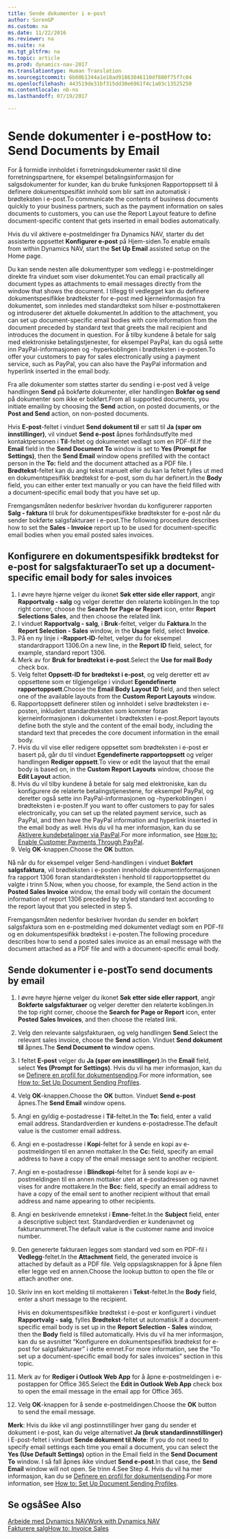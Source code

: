 ```yaml
---
title: Sende dokumenter i e-post
author: SorenGP
ms.custom: na
ms.date: 11/22/2016
ms.reviewer: na
ms.suite: na
ms.tgt_pltfrm: na
ms.topic: article
ms.prod: dynamics-nav-2017
ms.translationtype: Human Translation
ms.sourcegitcommit: 6b60b1344a1e18ad91863046110df880f75f7c04
ms.openlocfilehash: 443519de31bf315dd30e6961f4c1a03c13525250
ms.contentlocale: nb-no
ms.lasthandoff: 07/19/2017

---
```


# <a name="how-to-send-documents-by-email"></a><span data-ttu-id="70692-102">Sende dokumenter i e-post</span><span class="sxs-lookup"><span data-stu-id="70692-102">How to: Send Documents by Email</span></span>
<span data-ttu-id="70692-103">For å formidle innholdet i forretningsdokumenter raskt til dine forretningspartnere, for eksempel betalingsinformasjon for salgsdokumenter for kunder, kan du bruke funksjonen Rapportoppsett til å definere dokumentspesifikt innhold som blir satt inn automatisk i brødteksten i e-post.</span><span class="sxs-lookup"><span data-stu-id="70692-103">To communicate the contents of business documents quickly to your business partners, such as the payment information on sales documents to customers, you can use the Report Layout feature to define document-specific content that gets inserted in email bodies automatically.</span></span>

<span data-ttu-id="70692-104">Hvis du vil aktivere e-postmeldinger fra Dynamics NAV, starter du det assisterte oppsettet **Konfigurer e-post** på Hjem-siden.</span><span class="sxs-lookup"><span data-stu-id="70692-104">To enable emails from within Dynamics NAV, start the **Set Up Email** assisted setup on the Home page.</span></span>

<span data-ttu-id="70692-105">Du kan sende nesten alle dokumenttyper som vedlegg i e-postmeldinger direkte fra vinduet som viser dokumentet.</span><span class="sxs-lookup"><span data-stu-id="70692-105">You can email practically all document types as attachments to email messages directly from the window that shows the document.</span></span> <span data-ttu-id="70692-106">I tillegg til vedlegget kan du definere dokumentspesifikke brødtekster for e-post med kjerneinformasjon fra dokumentet, som innledes med standardtekst som hilser e-postmottakeren og introduserer det aktuelle dokumentet.</span><span class="sxs-lookup"><span data-stu-id="70692-106">In addition to the attachment, you can set up document-specific email bodies with core information from the document preceded by standard text that greets the mail recipient and introduces the document in question.</span></span> <span data-ttu-id="70692-107">For å tilby kundene å betale for salg med elektroniske betalingstjenester, for eksempel PayPal, kan du også sette inn PayPal-informasjonen og -hyperkoblingen i brødteksten i e-posten.</span><span class="sxs-lookup"><span data-stu-id="70692-107">To offer your customers to pay for sales electronically using a payment service, such as PayPal, you can also have the PayPal information and hyperlink inserted in the email body.</span></span>

<span data-ttu-id="70692-108">Fra alle dokumenter som støttes starter du sending i e-post ved å velge handlingen **Send** på bokførte dokumenter, eller handlingen **Bokfør og send** på dokumenter som ikke er bokført.</span><span class="sxs-lookup"><span data-stu-id="70692-108">From all supported documents, you initiate emailing by choosing the **Send** action, on posted documents, or the **Post and Send** action, on non-posted documents.</span></span>

<span data-ttu-id="70692-109">Hvis **E-post**-feltet i vinduet **Send dokument til** er satt til **Ja (spør om innstillinger)**, vil vinduet **Send e-post** åpnes forhåndsutfylte med kontaktpersonen i **Til**-feltet og dokumentet vedlagt som en PDF-fil.</span><span class="sxs-lookup"><span data-stu-id="70692-109">If the **Email** field in the **Send Document To** window is set to **Yes (Prompt for Settings)**, then the **Send Email** window opens prefilled with the contact person in the **To:** field and the document attached as a PDF file.</span></span> <span data-ttu-id="70692-110">I **Brødtekst**-feltet kan du angi tekst manuelt eller du kan la feltet fylles ut med en dokumentspesifikk brødtekst for e-post, som du har definert.</span><span class="sxs-lookup"><span data-stu-id="70692-110">In the **Body** field, you can either enter text manually or you can have the field filled with a document-specific email body that you have set up.</span></span>

<span data-ttu-id="70692-111">Fremgangsmåten nedenfor beskriver hvordan du konfigurerer rapporten **Salg - faktura** til bruk for dokumentspesifikke brødtekster for e-post når du sender bokførte salgsfakturaer i e-post.</span><span class="sxs-lookup"><span data-stu-id="70692-111">The following procedure describes how to set the **Sales - Invoice** report up to be used for document-specific email bodies when you email posted sales invoices.</span></span>

## <a name="to-set-up-a-document-specific-email-body-for-sales-invoices"></a><span data-ttu-id="70692-112">Konfigurere en dokumentspesifikk brødtekst for e-post for salgsfakturaer</span><span class="sxs-lookup"><span data-stu-id="70692-112">To set up a document-specific email body for sales invoices</span></span>
1. <span data-ttu-id="70692-113">I øvre høyre hjørne velger du ikonet **Søk etter side eller rapport**, angir **Rapportvalg - salg** og velger deretter den relaterte koblingen.</span><span class="sxs-lookup"><span data-stu-id="70692-113">In the top right corner, choose the **Search for Page or Report** icon, enter **Report Selections Sales**, and then choose the related link.</span></span>
2. <span data-ttu-id="70692-114">I vinduet **Rapportvalg - salg**, i **Bruk**-feltet, velger du **Faktura**.</span><span class="sxs-lookup"><span data-stu-id="70692-114">In the **Report Selection - Sales** window, in the **Usage** field, select **Invoice**.</span></span>
3. <span data-ttu-id="70692-115">På en ny linje i **-Rapport-ID**-feltet, velger du for eksempel standardrapport 1306.</span><span class="sxs-lookup"><span data-stu-id="70692-115">On a new line, in the **Report ID** field, select, for example, standard report 1306.</span></span>
4. <span data-ttu-id="70692-116">Merk av for **Bruk for brødtekst i e-post**.</span><span class="sxs-lookup"><span data-stu-id="70692-116">Select the **Use for mail Body** check box.</span></span>
5. <span data-ttu-id="70692-117">Velg feltet **Oppsett-ID for brødtekst i e-post**, og velg deretter ett av oppsettene som er tilgjengelige i vinduet **Egendefinerte rapportoppsett**.</span><span class="sxs-lookup"><span data-stu-id="70692-117">Choose the **Email Body Layout ID** field, and then select one of the available layouts from the **Custom Report Layouts** window.</span></span>
6. <span data-ttu-id="70692-118">Rapportoppsett definerer stilen og innholdet i selve brødteksten i e-posten, inkludert standardteksten som kommer foran kjerneinformasjonen i dokumentet i brødteksten i e-post.</span><span class="sxs-lookup"><span data-stu-id="70692-118">Report layouts define both the style and the content of the email body, including the standard text that precedes the core document information in the email body.</span></span>
7. <span data-ttu-id="70692-119">Hvis du vil vise eller redigere oppsettet som brødteksten i e-post er basert på, går du til vinduet **Egendefinerte rapportoppsett** og velger handlingen **Rediger oppsett**.</span><span class="sxs-lookup"><span data-stu-id="70692-119">To view or edit the layout that the email body is based on, in the **Custom Report Layouts** window, choose the **Edit Layout** action.</span></span>
8. <span data-ttu-id="70692-120">Hvis du vil tilby kundene å betale for salg med elektroniske, kan du konfigurere de relaterte betalingstjenestene, for eksempel PayPal, og deretter også sette inn PayPal-informasjonen og -hyperkoblingen i brødteksten i e-posten.</span><span class="sxs-lookup"><span data-stu-id="70692-120">If you want to offer customers to pay for sales electronically, you can set up the related payment service, such as PayPal, and then have the PayPal information and hyperlink inserted in the email body as well.</span></span> <span data-ttu-id="70692-121">Hvis du vil ha mer informasjon, kan du se [Aktivere kundebetalinger via PayPal](sales-how-enable-customer-payments-paypal.md).</span><span class="sxs-lookup"><span data-stu-id="70692-121">For more information, see [How to: Enable Customer Payments Through PayPal](sales-how-enable-customer-payments-paypal.md).</span></span>
9. <span data-ttu-id="70692-122">Velg **OK**-knappen.</span><span class="sxs-lookup"><span data-stu-id="70692-122">Choose the **OK** button.</span></span>

<span data-ttu-id="70692-123">Nå når du for eksempel velger Send-handlingen i vinduet **Bokført salgsfaktura**, vil brødteksten i e-posten inneholde dokumentinformasjonen fra rapport 1306 foran standardteksten i henhold til rapportoppsettet du valgte i trinn 5.</span><span class="sxs-lookup"><span data-stu-id="70692-123">Now, when you choose, for example, the Send action in the **Posted Sales Invoice** window, the email body will contain the document information of report 1306 preceded by styled standard text according to the report layout that you selected in step 5.</span></span>

<span data-ttu-id="70692-124">Fremgangsmåten nedenfor beskriver hvordan du sender en bokført salgsfaktura som en e-postmelding med dokumentet vedlagt som en PDF-fil og en dokumentspesifikk brødtekst i e-posten.</span><span class="sxs-lookup"><span data-stu-id="70692-124">The following procedure describes how to send a posted sales invoice as an email message with the document attached as a PDF file and with a document-specific email body.</span></span>
## <a name="to-send-documents-by-email"></a><span data-ttu-id="70692-125">Sende dokumenter i e-post</span><span class="sxs-lookup"><span data-stu-id="70692-125">To send documents by email</span></span>
1. <span data-ttu-id="70692-126">I øvre høyre hjørne velger du ikonet **Søk etter side eller rapport**, angir **Bokførte salgsfakturaer** og velger deretter den relaterte koblingen.</span><span class="sxs-lookup"><span data-stu-id="70692-126">In the top right corner, choose the **Search for Page or Report** icon, enter **Posted Sales Invoices**, and then choose the related link.</span></span>
2. <span data-ttu-id="70692-127">Velg den relevante salgsfakturaen, og velg handlingen **Send**.</span><span class="sxs-lookup"><span data-stu-id="70692-127">Select the relevant sales invoice, choose the **Send** action.</span></span> <span data-ttu-id="70692-128">Vinduet **Send dokument til** åpnes.</span><span class="sxs-lookup"><span data-stu-id="70692-128">The **Send Document to** window opens.</span></span>
3. <span data-ttu-id="70692-129">I feltet **E-post** velger du **Ja (spør om innstillinger)**.</span><span class="sxs-lookup"><span data-stu-id="70692-129">In the **Email** field, select **Yes (Prompt for Settings)**.</span></span> <span data-ttu-id="70692-130">Hvis du vil ha mer informasjon, kan du se [Definere en profil for dokumentsending](sales-how-setup-document-send-profiles.md).</span><span class="sxs-lookup"><span data-stu-id="70692-130">For more information, see [How to: Set Up Document Sending Profiles](sales-how-setup-document-send-profiles.md).</span></span>
4. <span data-ttu-id="70692-131">Velg **OK**-knappen.</span><span class="sxs-lookup"><span data-stu-id="70692-131">Choose the **OK** button.</span></span> <span data-ttu-id="70692-132">Vinduet **Send e-post** åpnes.</span><span class="sxs-lookup"><span data-stu-id="70692-132">The **Send Email** window opens.</span></span>
5. <span data-ttu-id="70692-133">Angi en gyldig e-postadresse i **Til**-feltet.</span><span class="sxs-lookup"><span data-stu-id="70692-133">In the **To:** field, enter a valid email address.</span></span> <span data-ttu-id="70692-134">Standardverdien er kundens e-postadresse.</span><span class="sxs-lookup"><span data-stu-id="70692-134">The default value is the customer email address.</span></span>
6. <span data-ttu-id="70692-135">Angi en e-postadresse i **Kopi**-feltet for å sende en kopi av e-postmeldingen til en annen mottaker.</span><span class="sxs-lookup"><span data-stu-id="70692-135">In the **Cc:** field, specify an email address to have a copy of the email message sent to another recipient.</span></span>
7. <span data-ttu-id="70692-136">Angi en e-postadresse i **Blindkopi**-feltet for å sende kopi av e-postmeldingen til en annen mottaker uten at e-postadressen og navnet vises for andre mottakere.</span><span class="sxs-lookup"><span data-stu-id="70692-136">In the **Bcc:** field, specify an email address to have a copy of the email sent to another recipient without that email address and name appearing to other recipients.</span></span>
8. <span data-ttu-id="70692-137">Angi en beskrivende emnetekst i **Emne**-feltet.</span><span class="sxs-lookup"><span data-stu-id="70692-137">In the **Subject** field, enter a descriptive subject text.</span></span> <span data-ttu-id="70692-138">Standardverdien er kundenavnet og fakturanummeret.</span><span class="sxs-lookup"><span data-stu-id="70692-138">The default value is the customer name and invoice number.</span></span>
9. <span data-ttu-id="70692-139">Den genererte fakturaen legges som standard ved som en PDF-fil i **Vedlegg**-feltet.</span><span class="sxs-lookup"><span data-stu-id="70692-139">In the **Attachment** field, the generated invoice is attached by default as a PDF file.</span></span> <span data-ttu-id="70692-140">Velg oppslagsknappen for å åpne filen eller legge ved en annen.</span><span class="sxs-lookup"><span data-stu-id="70692-140">Choose the lookup button to open the file or attach another one.</span></span>
10. <span data-ttu-id="70692-141">Skriv inn en kort melding til mottakeren i **Tekst**-feltet.</span><span class="sxs-lookup"><span data-stu-id="70692-141">In the **Body** field, enter a short message to the recipient.</span></span>

    <span data-ttu-id="70692-142">Hvis en dokumentspesifikke brødtekst i e-post er konfigurert i vinduet **Rapportvalg - salg**, fylles **Brødtekst**-feltet ut automatisk.</span><span class="sxs-lookup"><span data-stu-id="70692-142">If a document-specific email body is set up in the **Report Selection - Sales** window, then the **Body** field is filled automatically.</span></span> <span data-ttu-id="70692-143">Hvis du vil ha mer informasjon, kan du se avsnittet “Konfigurere en dokumentspesifikk brødtekst for e-post for salgsfakturaer” i dette emnet.</span><span class="sxs-lookup"><span data-stu-id="70692-143">For more information, see the “To set up a document-specific email body for sales invoices” section in this topic.</span></span>
11. <span data-ttu-id="70692-144">Merk av for **Rediger i Outlook Web App** for å åpne e-postmeldingen i e-postappen for Office 365.</span><span class="sxs-lookup"><span data-stu-id="70692-144">Select the **Edit in Outlook Web App** check box to open the email message in the email app for Office 365.</span></span>
12. <span data-ttu-id="70692-145">Velg **OK**-knappen for å sende e-postmeldingen.</span><span class="sxs-lookup"><span data-stu-id="70692-145">Choose the **OK** button to send the email message.</span></span>

<span data-ttu-id="70692-146">**Merk**: Hvis du ikke vil angi postinnstillinger hver gang du sender et dokument i e-post, kan du velge alternativet **Ja (bruk standardinnstillinger)** i E-post-feltet i vinduet **Sende dokument til**.</span><span class="sxs-lookup"><span data-stu-id="70692-146">**Note**: If you do not need to specify email settings each time you email a document, you can select the **Yes (Use Default Settings)** option in the Email field in the **Send Document To** window.</span></span> <span data-ttu-id="70692-147">I så fall åpnes ikke vinduet **Send e-post**.</span><span class="sxs-lookup"><span data-stu-id="70692-147">In that case, the **Send Email** window will not open.</span></span> <span data-ttu-id="70692-148">Se trinn 4.</span><span class="sxs-lookup"><span data-stu-id="70692-148">See Step 4.</span></span> <span data-ttu-id="70692-149">Hvis du vil ha mer informasjon, kan du se [Definere en profil for dokumentsending](sales-how-setup-document-send-profiles.md).</span><span class="sxs-lookup"><span data-stu-id="70692-149">For more information, see [How to: Set Up Document Sending Profiles](sales-how-setup-document-send-profiles.md).</span></span>

## <a name="see-also"></a><span data-ttu-id="70692-150">Se også</span><span class="sxs-lookup"><span data-stu-id="70692-150">See Also</span></span>  
[<span data-ttu-id="70692-151">Arbeide med Dynamics NAV</span><span class="sxs-lookup"><span data-stu-id="70692-151">Work with Dynamics NAV</span></span>](ui-work-product.md)  
[<span data-ttu-id="70692-152">Fakturere salg</span><span class="sxs-lookup"><span data-stu-id="70692-152">How to: Invoice Sales</span></span>](sales-how-invoice-sales.md)

